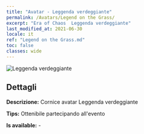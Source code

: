 ```yaml
---
title: "Avatar - Leggenda verdeggiante"
permalink: /Avatars/Legend on the Grass/
excerpt: "Era of Chaos  Leggenda verdeggiante"
last_modified_at: 2021-06-30
locale: it
ref: "Legend on the Grass.md"
toc: false
classes: wide
---
```

 ![Leggenda verdeggiante](/images/a/avatarFrame_64.png)

## Dettagli

 **Descrizione:** Cornice avatar Leggenda verdeggiante 

 **Tips:** Ottenibile partecipando all'evento 

 **Is available:**  - 

